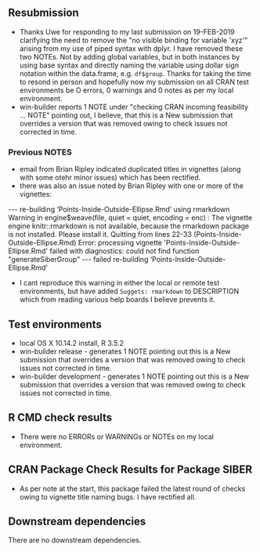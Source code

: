## Resubmission
* Thanks Uwe for responding to my last submission on 19-FEB-2019 clarifying the need to remove the "no visible binding for variable 'xyz'" arising from my use of piped syntax with dplyr. I have removed these two NOTEs. Not by adding global variables, but in both instances by using base syntax and directly naming the variable using dollar sign notation within the data.frame, e.g. `df$group`. Thanks for taking the time to resond in person and hopefully now my submission on all CRAN test environments be O errors, 0 warnings and 0 notes as per my local environment.
* win-builder reports 1 NOTE under "checking CRAN incoming feasibility ... NOTE" pointing out, I believe, that this is a New submission that overrides a version that was removed owing to check issues not corrected in time.


### Previous NOTES
* email from Brian Ripley indicated duplicated titles in vignettes (along with some otehr minor issues) which has been rectified.
* there was also an issue noted by Brian Ripley with one or more of the vignettes: 

--- re-building ‘Points-Inside-Outside-Ellipse.Rmd’ using rmarkdown
Warning in engine$weave(file, quiet = quiet, encoding = enc) :
 The vignette engine knitr::rmarkdown is not available, because the rmarkdown package is not installed. Please install it.
Quitting from lines 22-33 (Points-Inside-Outside-Ellipse.Rmd)
Error: processing vignette 'Points-Inside-Outside-Ellipse.Rmd' failed with diagnostics:
could not find function "generateSiberGroup"
--- failed re-building ‘Points-Inside-Outside-Ellipse.Rmd’

* I cant reproduce this warning in either the local or remote test environments, but have added `Suggets: rmarkdown` to DESCRIPTION which from reading various help boards I believe  prevents it.

## Test environments
* local OS X 10.14.2 install, R 3.5.2
* win-builder release - generates 1 NOTE pointing out this is a New submission that overrides a version that was removed owing to check issues not corrected in time.
* win-builder development - generates 1 NOTE pointing out this is a New submission that overrides a version that was removed owing to check issues not corrected in time.


## R CMD check results
* There were no ERRORs or WARNINGs or NOTEs on my local environment.

## CRAN Package Check Results for Package SIBER
* As per note at the start, this package failed the latest round of checks owing to vignette title naming bugs. I have rectified all.

## Downstream dependencies
There are no downstream dependencies.

